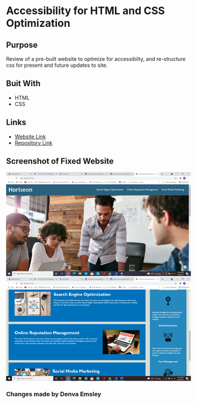 # Accessibility for HTML and CSS Optimization

## Purpose
Review of a pre-built website to optimize for accessibilty, and re-structure css for present and future updates to site.

## Buit With
* HTML
* CSS

## Links
* [Website Link](https://demsley1.github.io/Accessibility-for-HTML-and-CSS-optimization/)
* [Repository Link](https://github.com/Demsley1/Accessibility-for-HTML-and-CSS-optimization.git)

## Screenshot of Fixed Website
![Picture of Screenshots From Deployed Website](./Develop/assets/Screenshots/Deployed1.png)![Picture 2](./Develop/assets/Screenshots/Deployed2.png) 

### Changes made by Denva Emsley



